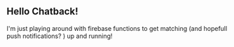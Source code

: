 ## Hello Chatback!

I'm just playing around with firebase functions to get matching (and hopefull push notifications? ) up and running!